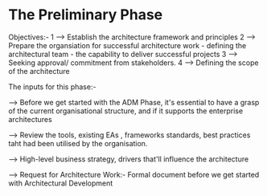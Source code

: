  # The Preliminary Phase


Objectives:- 
1 --> Establish the architecture framework and principles
2 --> Prepare the organsiation for successful architecture work - defining the architectural team - the capability to deliver successful projects
3 --> Seeking approval/ commitment from stakeholders.
4 --> Defining the scope of the architecture

The inputs for this phase:-

--> Before we get started with the ADM Phase, it's essential to have a grasp of the current organisational structure, and if it supports the enterprise architectures

--> Review the tools, existing EAs , frameworks standards, best practices taht had been utilised by the organisation.

--> High-level business strategy, drivers that'll influence the architecture

--> Request for Architecture Work:- Formal document before we get started with Architectural Development

